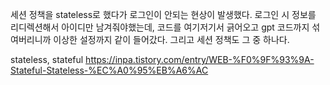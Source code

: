 세션 정책을 stateless로 했다가 로그인이 안되는 현상이 발생했다.
로그인 시 정보를 리디렉션해서 아이디만 남겨줘야했는데, 코드를 여기저기서 긁어오고 gpt 코드까지 섞여버리니까 이상한 설정까지 같이 들어갔다.
그리고 세션 정책도 그 중 하나다.

stateless, stateful
https://inpa.tistory.com/entry/WEB-%F0%9F%93%9A-Stateful-Stateless-%EC%A0%95%EB%A6%AC